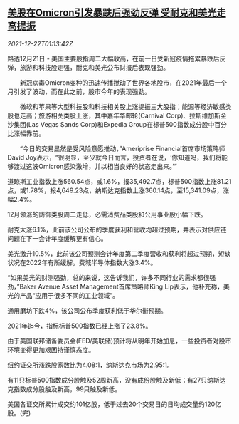 <!--1640136662000-->
[美股在Omicron引发暴跌后强劲反弹 受耐克和美光走高提振](https://cn.reuters.com/article/usa-stocks-1221-tues-idCNKBS2J102Q)
------

<div><i>2021-12-22T01:13:42Z</i></div><p>路透12月21日 - 美国主要股指周二大幅收高，在前一日受新冠疫情拖累暴跌后反弹，旅游和科技股走强，耐克和美光公布财报后表现强劲。</p><p>　　新冠病毒Omicron变种的迅速传播搅动了世界各地股市，在2021年最后一个月引发了波动，而在此之前，股市今年的表现强劲。</p><p>　　微软和苹果等大型科技股和科技相关股上涨提振三大股指；能源等经济敏感类股也走高；旅游相关类股上涨，其中嘉年华邮轮(Carnival Corp)、拉斯维加斯金沙集团(Las Vegas Sands Corp)和Expedia Group在标普500指数成分股中百分比涨幅靠前。</p><p>　　“今日的交易显然是受风险意愿推动，”Ameriprise Financial首席市场策略师David Joy表示，“很明显，至少就今日而言，投资者在说，‘你知道吗，我们将能够渡过这波Omicron感染激增，并以相当良好的状态走出来。’”</p><p>道琼斯工业指数上涨560.54点，或1.6%，报35,492.7点，标普500指数上涨81.21点，或1.78%，报4,649.23点，纳斯达克指数上涨360.14点，至15,341.09点，涨幅2.4%。</p><p>12月领涨的防御类股周二走低，必需消费品类股和公用事业股小幅下跌。</p><p>耐克大涨6.1%，此前该公司公布的季度获利和营收均超过预期，并表示对供应链问题在下一会计年度缓解更有信心。</p><p>美光激升10.5%，此前该公司预测会计年度第二季度营收和获利将超过预期，短缺状况在2022年有所缓解。费城半导体指数大涨3.4%。</p><p>“如果美光的财测强劲，总的来说，这告诉我们，许多不同行业的需求都很强劲，”Baker Avenue Asset Management首席策略师King Lip表示，他补充称，美光的产品“应用于很多不同的工业领域”。</p><p>通用磨坊下跌4%，该公司公布季度获利低于华尔街预期。</p><p>2021年迄今，指标标普500指数已经上涨了23.8%。</p><p>由于美国联邦储备委员会(FED/美联储)预计将从明年开始加息，一些投资者对股市环境变得更加艰困持谨慎态度。</p><p>纽约证交所涨跌股家数比为4.08:1，纳斯达克市场为2.95:1。</p><p>有11只标普500指数成分股触及52周新高，没有成份股触及新低；有27只纳斯达克指数成分股触及新高，99只触及新低。</p><p>美国各证交所累计成交约101亿股，低于过去20个交易日的日均成交量约120亿股。(完)</p>
